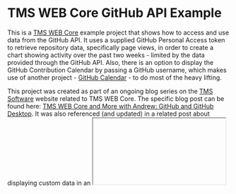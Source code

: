 # TMS WEB Core GitHub API Example
This is a [TMS WEB Core](https://www.tmssoftware.com/site/tmswebcore.asp) example project that shows how to access and use data from the GitHub API.  It uses a supplied GitHub Personal Access token to retrieve repository data, specifically page views, in order to create a chart showing activity over the past two weeks - limited by the data provided through the GitHub API. Also, there is an option to display the GitHub Contribution Calendar by passing a GitHub username, which makes use of another project - [GitHub Calendar](https://github.com/Bloggify/github-calendar) - to do most of the heavy lifting.

This project was created as part of an ongoing blog series on the [TMS Software](https://www.timssoftware.com) website related to TMS WEB Core.  The specific blog post can be found here: [TMS WEB Core and More with Andrew: GitHub and GitHub Desktop](https://www.tmssoftware.com/site/blog.asp?post=1036). It was also referenced (and updated) in a related post about displaying custom data in an <iframe> in [Home Assistant](https://homeassistant.io), specifically the chart and the GitHub Contributions Canlendar: [TMS WEB Core and More with Andrew: Working with Home Assistant - Part 1: Introduction](https://www.tmssoftware.com/site/blog.asp?post=1044).
 
## Getting Started - Interactive Mode
This is a complete project that is intended to be entirely functional as-is. Simply load the project in any version of Delphi that supports TMS WEB Core.  This project was created using Delphi 10.3 and TMS WEB Core 2.05, for reference. Delphi 10+ should work fine, and any recent version of TMS WEB Core should work as well. Running the project will bring up the initial GitHub token request page.

![image](https://user-images.githubusercontent.com/41052272/226444080-34d1a15e-b186-4fb6-81ac-b1b1332faefb.png)

After entering a valid GitHub Personal Access Token with access to the page view information from a set of repositories, the page should update to show a list of those repositories with related information as well as chart showing the page view history available from GitHub.

![image](https://user-images.githubusercontent.com/41052272/226442536-cc137204-49d6-4d6f-bf68-0b1e61659495.png)

By default, all repositories are selected. Selecting or deselecting repositories listed in the table will add or remove them from the chart.  Hovering on a chart element will show the name of the repository and count.  The text labels are hidden if they are larger than the space available to draw them.  Clicking on a chart element will highlight all related elements from the same repository.  Click again to disable highlighting.

## Alternate Modes
Other modes are available by passing URL query parameters to the page.  These modes are used when you want to embed one of the charts in a <iframe> that is hosted on another website.  For example, this mechanism could be used to add a chart to the Home Assistant dashboard using a "Webpage card". The available parameters include the following.

- M - Mode (Chart or Calendar)
- G - Github API Personal Access Token
- C - Calendar Name 
- T - Top Margin 
- L - Left Margin
- W - Width
- H - Height
- B - Background
- F - Font size
- S - Scale (used with Calendar mode only at the moment)

## Chart Mode Example
To display just the chart, a GitHub API Personal Access Token must be included in the parameters.  This isn't stored anywhere else but is stored locally (localStorage) so that it doesn't have to be entered again if you subsequently access the application interactively. For example, to display the chart within Home Assistant, you might use a URL like the following.

```https://www.example.com/Project1.html?M=Chart&T=5&W=490&H=425&B=%231C1C1C&F=16&G=github_pat_use_your_own_token_here_oxw7ehI5kPeRgqMrXAdq3hm6AloW4XkojZYbWicB4M5HL7E67mcfAd4Do```

These parameters set the chart dimensions and font size to fit within a particular Home Assistant card arrangement and theme, so adjustments may be needed to fit into any particular Home Assistant dashboard.  Here's what it looks like when rendered there.

![image](https://github.com/500Foods/TMS-WEB-Core-GithubApiExample/assets/41052272/59fca86a-1286-420d-8449-85f772475291)

## Calendar Mode Example
To display just the GitHub Contributions Calendar, a similar set of parameters is required, including the GitHub username and GitHub API Personal Access Token. In previous versions of this project, a separate JavaScript library was used to retrieve this data, but that proved to be rather unreliable. Instead, it now uses GitHub's GraphQL interface to retrieve the data. This is then used to draw the calendar, along with CSS to control its formatting using primarily just CSS flex. Fancy! In any event, this is drawn differently than the regular chart, so it has been setup to use a CSS transform, scale() to adjust the size. For example, to fit it into a Home Assistant card, you might use something like this.

```https://www.example.com/Project1.html?M=Calendar&B=%231C1C1C&C=500Foods&S=0.25&G=github_pat_use_your_own_token_here_oxw7ehI5kPeRgqMrXAdq3hm6AloW4XkojZYbWicB4M5HL7E67mcfAd4Do```

Defaults are supplied for any missing parameters.  Here's what it looks like when rendered there. 

![image](https://github.com/500Foods/TMS-WEB-Core-GithubApiExample/assets/41052272/0d44f903-c974-4eac-92b9-a3fa4cae9fc6)

In both these examples, the background was set to something that matched the Home Assistant dashboard theme.  Any CSS color value works just as well here, including 'transparent' if you want the background of the hosting page to show through.

## Home Assistant Notes
There is also a GitHub Integration available for Home Assistant, which exposes several GitHub repository attributes as sensors that can be used elsewhere within Home Assistant. While there isn't sufficient data in these sensors to generate either the chart or the calendar as we've done in this project, the data may still be useful. Using a "multiple row entities" card (available from HACS), along with some "helpers" for the totals, the following was created using the same repositories as our other examples above.

![image](https://github.com/500Foods/TMS-WEB-Core-GithubApiExample/assets/41052272/be56bfd9-02fa-48a2-88b0-38e2920e7806)

## Additional Notes
The original version of this project used a more traditional Delphi approach to acquire data using TWeb-style components and methods. Over time this has been replaced with more direct JavaScript fetch() calls and a more streamlined approach to acquiring and formatting the data. This has led to an improvement in performance but a great deterioration in readability, as of course the JavaScript folks seem to prefer making things and terse and obscure as possible. 

## Key Dependencies
As with any modern web application, other JavaScript libraries/dependencies have been used in this project. Most of the time, this is handled via a CDN link (usually JSDelivr) in the Project.html file. In some cases, for performance or other reasons, they may be included directly.
- [TMS WEB Core](https://www.tmssoftware.com/site/tmswebcore.asp) - This is a TMS WEB Core project, after all
- [Bootstrap](https://getbootstrap.com/) - Version 5.3 support added with AdminLTE 4
- [Tabulator](https://www.tabulator.info) - Fantastic pure JavaScript web data tables
- [Luxon](https://moment.github.io/luxon/#/) - Handling date and time conversions
- [D3.js](https://d3js.org/) - Comprehensive JavaScript Charting Library

## Repository Information
[![Count Lines of Code](https://github.com/500Foods/TMS-WEB-Core-GithubApiExample/actions/workflows/main.yml/badge.svg)](https://github.com/500Foods/TMS-WEB-Core-GithubApiExample/actions/workflows/main.yml)
<!--CLOC-START -->
```
Last Updated at 2024-03-09 06:33:28 UTC
-------------------------------------------------------------------------------
Language                     files          blank        comment           code
-------------------------------------------------------------------------------
Pascal                           2            164            289            573
Delphi Form                      1              0              0             83
Markdown                         1             24              2             65
CSS                              1              8              0             44
HTML                             2              7              6             34
YAML                             2              8             12             33
-------------------------------------------------------------------------------
SUM:                             9            211            309            832
-------------------------------------------------------------------------------
```
<!--CLOC-END-->

## Sponsor / Donate / Support
If you find this work interesting, helpful, or valuable, or that it has saved you time, money, or both, please consider directly supporting these efforts financially via [GitHub Sponsors](https://github.com/sponsors/500Foods) or donating via [Buy Me a Pizza](https://www.buymeacoffee.com/andrewsimard500). Also, check out these other [GitHub Repositories](https://github.com/500Foods?tab=repositories&q=&sort=stargazers) that may interest you.

## More TMS WEB Core and TMS XData Content
If you're interested in other TMS WEB Core and TMS XData content, follow along on 𝕏 at [@WebCoreAndMore](https://x.com/WebCoreAndMore), join our 𝕏 [Web Core and More Community](https://twitter.com/i/communities/1683267402384183296), or check out the [TMS Software Blog](https://www.tmssoftware.com/site/blog.asp).
